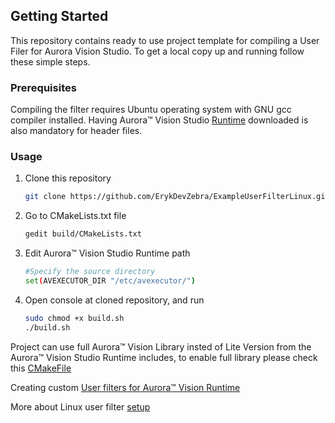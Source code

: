 
<!-- GETTING STARTED -->
## Getting Started
This repository contains ready to use project template for compiling a User Filer for Aurora Vision Studio.
To get a local copy up and running follow these simple steps.

### Prerequisites
Compiling the filter requires Ubuntu operating system with GNU gcc compiler installed. 
Having Aurora™ Vision Studio [Runtime](https://www.adaptive-vision.com/en/user_area/download/) downloaded is also mandatory for header files.

### Usage
1. Clone this repository
   ```sh
   git clone https://github.com/ErykDevZebra/ExampleUserFilterLinux.git
   ```
2. Go to CMakeLists.txt file
   ```sh
   gedit build/CMakeLists.txt
   ```
4. Edit Aurora™ Vision Studio Runtime path
   ```sh
   #Specify the source directory
   set(AVEXECUTOR_DIR "/etc/avexecutor/")
   ```
5. Open console at cloned repository, and run
   ```sh
   sudo chmod +x build.sh
   ./build.sh
   ```

Project can use full Aurora™ Vision Library insted of Lite Version from the Aurora™ Vision Studio Runtime includes, to enable full library please check this [CMakeFile](https://github.com/ErykDevZebra/EmptyAVLProject/blob/main/build/CMakeLists.txt)

Creating custom [User filters for Aurora™ Vision Runtime](https://docs.adaptive-vision.com/current/studio/extensibility/CreatingUserFilters.html#struct)

More about Linux user filter [setup](https://docs.adaptive-vision.com/5.5/avl/getting_started/UserFilterOnLinux.html)
